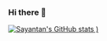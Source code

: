 ### Hi there 👋

<!--
**MondalSayantan/MondalSayantan** is a ✨ _special_ ✨ repository because its `README.md` (this file) appears on your GitHub profile.

Here are some ideas to get you started:

- 🔭 I’m currently working on ...
- 🌱 I’m currently learning ...
- 👯 I’m looking to collaborate on ...
- 🤔 I’m looking for help with ...
- 💬 Ask me about ...
- 📫 How to reach me: ...
- 😄 Pronouns: ...
- ⚡ Fun fact: ...
-->

[![Sayantan's GitHub stats](https://github-readme-stats.vercel.app/api?username=MondalSayantan&showicons=true&theme=tokyonight)
)](https://github.com/MondalSayantan/github-readme-stats)
